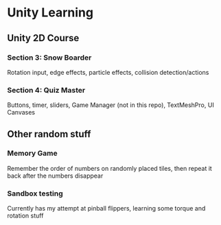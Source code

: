 # Unity Learning

## Unity 2D Course

### Section 3: Snow Boarder

Rotation input, edge effects, particle effects, collision detection/actions

### Section 4: Quiz Master

Buttons, timer, sliders, Game Manager (not in this repo), TextMeshPro, UI Canvases

## Other random stuff

### Memory Game

Remember the order of numbers on randomly placed tiles, then repeat it back after the numbers disappear

### Sandbox testing

Currently has my attempt at pinball flippers, learning some torque and rotation stuff
